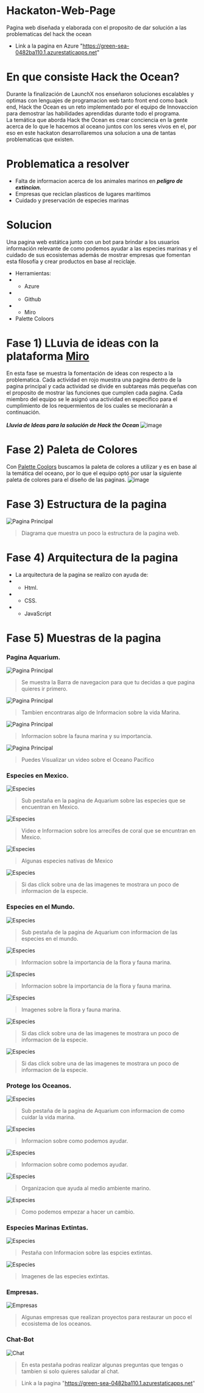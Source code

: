 # Hackaton-Web-Page
Pagina web diseñada y elaborada con el proposito de dar solución a las problematicas del hack the ocean

-  Link a la pagina en Azure "https://green-sea-0482ba110.1.azurestaticapps.net"

# En que consiste Hack the Ocean?
Durante la finalización de LaunchX nos enseñaron soluciones escalables y optimas con lenguajes de programacion web tanto front end como back end, Hack the Ocean es un reto implementado por el equipo de Innovaccion para demostrar las habilidades aprendidas durante todo el programa.
<br>
La temática que aborda Hack the Ocean es crear conciencia en la gente acerca de lo que le hacemos al oceano juntos con los seres vivos en el, por eso en este hackaton desarrollaremos una solucion a una de tantas problematicas que existen.


# Problematica a resolver
-  Falta de informacion acerca de los animales marinos en ***peligro de extincion.***
-  Empresas que reciclan plasticos de lugares marítimos
-  Cuidado y preservación de especies marinas
# Solucion
Una pagina web estática junto con un bot para brindar a los usuarios información relevante de como podemos ayudar a las especies marinas y el cuidado de sus ecosistemas además de mostrar empresas que fomentan esta filosofía y crear productos en base al reciclaje.
- Herramientas:
- - Azure
- - Github
- - Miro
- Palette Coloors

# Fase 1) LLuvia de ideas con la plataforma [Miro](https://miro.com/es/)
En esta fase se muestra la fomentación de ideas con respecto a la problematica. Cada actividad en rojo muestra una pagina dentro de la pagina principal y cada actividad se divide en subtareas más pequeñas con el proposito de mostrar las funciones que cumplen cada pagina. Cada miembro del equipo se le asignó una actividad en especifico para el cumplimiento de los requermientos de los cuales se mecionarán a continuación.<br><br>
***Lluvia de Ideas para la solución de Hack the Ocean***
![image](https://user-images.githubusercontent.com/48420854/168479799-a41b5edd-2e7b-4ef4-9f53-99628231bc3f.png)

# Fase 2) Paleta de Colores
Con [Palette Coolors](https://coolors.co/) buscamos la paleta de colores a utilizar y es en base al la temática del oceano, por lo que el equipo optó por usar la siguiente paleta de colores para el diseño de las paginas.
![image](https://user-images.githubusercontent.com/48420854/168480094-d472aa3a-d7c5-41c4-bdc2-ff0431e226a9.png)

# Fase 3) Estructura de la pagina
![Pagina Principal](/capturas/Pagina.jpg)
> Diagrama que muestra un poco la estructura de la pagina web.

# Fase 4) Arquitectura de la pagina
- La arquitectura de la pagina se realizo con ayuda de:
- - Html.
- - CSS.
- - JavaScript

# Fase 5) Muestras de la pagina 
### Pagina Aquarium.
![Pagina Principal](/capturas/Apaquarium1.PNG)
> Se muestra la Barra de navegacion para que tu decidas a que pagina quieres ir primero.

![Pagina Principal](/capturas/Apaquarium2.PNG)
> Tambien encontraras algo de Informacion sobre la vida Marina.

![Pagina Principal](/capturas/Apaquarium3.PNG)
> Informacion sobre la fauna marina y su importancia.

![Pagina Principal](/capturas/Apaquarium4.PNG)
> Puedes Visualizar un video sobre el Oceano Pacifico

### Especies en Mexico.
![Especies](/capturas/Apaquarium-especies1.PNG)
> Sub pestaña en la pagina de Aquarium sobre las especies que se encuentran en Mexico.

![Especies](/capturas/Apaquarium-especies2.PNG)
> Video e Informacion sobre los arrecifes de coral que se encuntran en Mexico.

![Especies](/capturas/Apaquarium-especies3.PNG)
> Algunas especies nativas de Mexico

![Especies](/capturas/Apaquarium-especies4.PNG)
> Si das click sobre una de las imagenes te mostrara un poco de informacion de la especie.

### Especies en el Mundo.
![Especies](/capturas/Apaquarium-especiesMundo1.PNG)
> Sub pestaña de la pagina de Aquarium con informacion de las especies en el mundo.

![Especies](/capturas/Apaquarium-especiesMundo2.PNG)
> Informacion sobre la importancia de la flora y fauna marina.

![Especies](/capturas/Apaquarium-especiesMundo3.PNG)
> Informacion sobre la importancia de la flora y fauna marina.

![Especies](/capturas/Apaquarium-especiesMundo4.PNG)
> Imagenes sobre la flora y fauna marina.

![Especies](/capturas/Apaquarium-especiesMundo5.PNG)
> Si das click sobre una de las imagenes te mostrara un poco de informacion de la especie.

![Especies](/capturas/Apaquarium-especiesMundo6.PNG)
> Si das click sobre una de las imagenes te mostrara un poco de informacion de la especie.

### Protege los Oceanos.
![Especies](/capturas/Apaquarium-prevencion1.PNG)
> Sub pestaña de la pagina de Aquarium con informacion de como cuidar la vida marina.

![Especies](/capturas/Apaquarium-prevencion2.PNG)
> Informacion sobre como podemos ayudar.

![Especies](/capturas/Apaquarium-prevencion3.PNG)
> Informacion sobre como podemos ayudar.

![Especies](/capturas/Apaquarium-prevencion4.PNG)
> Organizacion que ayuda al medio ambiente marino.

![Especies](/capturas/Apaquarium-prevencion5.PNG)
> Como podemos empezar a hacer un cambio.

### Especies Marinas Extintas.
![Especies](/capturas/extintos1.PNG)
> Pestaña con Informacion sobre las espcies extintas.

![Especies](/capturas/extintos2.PNG)
> Imagenes de las especies extintas.

### Empresas.
![Empresas](/capturas/empresas1.PNG)
> Algunas empresas que realizan proyectos para restaurar un poco el ecosistema de los oceanos.

### Chat-Bot
![Chat](/capturas/chatbot0.PNG)
> En esta pestaña podras realizar algunas preguntas que tengas o tambien si solo quieres saludar al chat.

> Link a la pagina "https://green-sea-0482ba110.1.azurestaticapps.net"
